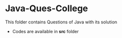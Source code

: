 # Java-Ques-College
This folder contains Questions of Java with its solution

- Codes are available in **src** folder